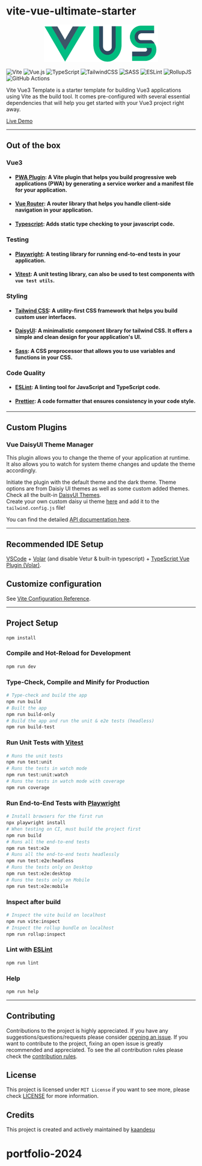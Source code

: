 # vite-vue-ultimate-starter

<p align="center">  
  <img src="https://github.com/kaandesu/vite-vue-ultimate-starter/raw/master/assets/logo.png" height="100" alt="vite-vue-ultimate-starter-Logo" />
</p>

![Vite](https://img.shields.io/badge/vite-%23646CFF.svg?style=for-the-badge&logo=vite&logoColor=white)
![Vue.js](https://img.shields.io/badge/vuejs-%2335495e.svg?style=for-the-badge&logo=vuedotjs&logoColor=%234FC08D)
![TypeScript](https://img.shields.io/badge/typescript-%23007ACC.svg?style=for-the-badge&logo=typescript&logoColor=white)
![TailwindCSS](https://img.shields.io/badge/tailwindcss-%2338B2AC.svg?style=for-the-badge&logo=tailwind-css&logoColor=white)
![SASS](https://img.shields.io/badge/SASS-hotpink.svg?style=for-the-badge&logo=SASS&logoColor=white)
![ESLint](https://img.shields.io/badge/ESLint-4B3263?style=for-the-badge&logo=eslint&logoColor=white)
![RollupJS](https://img.shields.io/badge/RollupJS-ef3335?style=for-the-badge&logo=rollup.js&logoColor=white)
![GitHub Actions](https://img.shields.io/badge/github%20actions-%232671E5.svg?style=for-the-badge&logo=githubactions&logoColor=white)

Vite Vue3 Template is a starter template for building Vue3 applications using Vite as the build tool.
It comes pre-configured with
several essential dependencies that will help you get started with your Vue3 project right away.

[Live Demo](https://kaandesu.github.io/vite-vue-ultimate-starter/)

<hr>

## Out of the box

### Vue3

- #### [PWA Plugin](https://www.npmjs.com/package/vite-plugin-pwa): A Vite plugin that helps you build progressive web applications (PWA) by generating a service worker and a manifest file for your application.
- #### [Vue Router](https://github.com/vuejs/router): A router library that helps you handle client-side navigation in your application.
- #### [Typescript](https://github.com/vuejs/language-tools): Adds static type checking to your javascript code.

### Testing

- #### [Playwright](https://playwright.dev/): A testing library for running end-to-end tests in your application.
- #### [Vitest](https://vitest.dev/): A unit testing library, can also be used to test components with `vue test utils`.

### Styling

- #### [Tailwind CSS](https://tailwindui.com/): A utility-first CSS framework that helps you build custom user interfaces.
- #### [DaisyUI](https://daisyui.com/): A minimalistic component library for tailwind CSS. It offers a simple and clean design for your application's UI.
- #### [Sass](https://sass-lang.com/): A CSS preprocessor that allows you to use variables and functions in your CSS.

### Code Quality

- #### [ESLint](https://eslint.org/): A linting tool for JavaScript and TypeScript code.
- #### [Prettier](https://prettier.io/): A code formatter that ensures consistency in your code style.

<hr>

## Custom Plugins

### Vue DaisyUI Theme Manager

This plugin allows you to change the theme of your application at runtime.<br>
It also allows you to watch for system theme changes and update the theme accordingly.<br>

Initiate the plugin with the default theme and the dark theme.
Theme options are from Daisiy UI themes as well as some custom added themes.
Check all the built-in [DaisyUI Themes](https://daisyui.com/docs/themes/). <br>
Create your own custom daisy ui theme [here](https://daisyui.com/theme-generator/) and add it to the
`tailwind.config.js` file!

You can find the detailed [API documentation here](https://github.com/kaandesu/vite-vue-ultimate-starter/tree/master/src/plugins/themeManager/README.md).

<hr>

## Recommended IDE Setup

[VSCode](https://code.visualstudio.com/) + [Volar](https://marketplace.visualstudio.com/items?itemName=Vue.volar) (and disable Vetur & built-in typescript) + [TypeScript Vue Plugin (Volar)](https://marketplace.visualstudio.com/items?itemName=Vue.vscode-typescript-vue-plugin).

## Customize configuration

See [Vite Configuration Reference](https://vitejs.dev/config/).

<hr>

## Project Setup

```sh
npm install
```

### Compile and Hot-Reload for Development

```sh
npm run dev
```

### Type-Check, Compile and Minify for Production

```sh
# Type-check and build the app
npm run build
# Built the app
npm run build-only
# Build the app and run the unit & e2e tests (headless)
npm run build-test
```

### Run Unit Tests with [Vitest](https://vitest.dev/)

```sh
# Runs the unit tests
npm run test:unit
# Runs the tests in watch mode
npm run test:unit:watch
# Runs the tests in watch mode with coverage
npm run coverage
```

### Run End-to-End Tests with [Playwright](https://playwright.dev)

```sh
# Install browsers for the first run
npx playwright install
# When testing on CI, must build the project first
npm run build
# Runs all the end-to-end tests
npm run test:e2e
# Runs all the end-to-end tests headlessly
npm run test:e2e:headless
# Runs the tests only on Desktop
npm run test:e2e:desktop
# Runs the tests only on Mobile
npm run test:e2e:mobile
```

### Inspect after build

```sh
# Inspect the vite build on localhost
npm run vite:inspect
# Inspect the rollup bundle on localhost
npm run rollup:inspect

```

### Lint with [ESLint](https://eslint.org/)

```sh
npm run lint
```

### Help

```sh
npm run help
```

<hr>

## Contributing

Contributions to the project is highly appreciated.
If you have any suggestions/questions/requests please consider
[opening an issue](https://github.com/kaandesu/vite-vue-ultimate-starter/issues/new). If you want to contribute to the project, fixing an open issue is greatly recommended and appreciated. To see the all contribution rules please check the [contribution rules](CONTRIBUTING.md).

## License

This project is licensed under `MIT License` if you want to see more, please check [LICENSE](LICENSE) for more information.

## Credits

This project is created and actively maintained by [kaandesu](https://github.com/kaandesu)
# portfolio-2024
